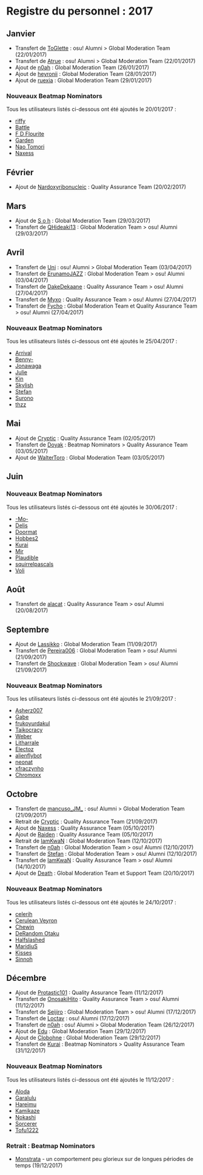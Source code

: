 # Registre du personnel : 2017

## Janvier

- Transfert de [ToGlette](https://osu.ppy.sh/users/1076236) : osu! Alumni > Global Moderation Team (22/01/2017)
- Transfert de [Atrue](https://osu.ppy.sh/users/1758523) : osu! Alumni > Global Moderation Team (22/01/2017)
- Ajout de [n0ah](https://osu.ppy.sh/users/3086393) : Global Moderation Team (26/01/2017)
- Ajout de [heyronii](https://osu.ppy.sh/users/5642779) : Global Moderation Team (28/01/2017)
- Ajout de [ruexia](https://osu.ppy.sh/users/385069) : Global Moderation Team (29/01/2017)

### Nouveaux Beatmap Nominators

Tous les utilisateurs listés ci-dessous ont été ajoutés le 20/01/2017 :

- [riffy](https://osu.ppy.sh/users/597957)
- [Battle](https://osu.ppy.sh/users/4037545)
- [F D Flourite](https://osu.ppy.sh/users/2459589)
- [Garden](https://osu.ppy.sh/users/2849992)
- [Nao Tomori](https://osu.ppy.sh/users/5364763)
- [Naxess](https://osu.ppy.sh/users/8129817)

## Février

- Ajout de [Nardoxyribonucleic](https://osu.ppy.sh/users/876419) : Quality Assurance Team (20/02/2017)

## Mars

- Ajout de [S o h](https://osu.ppy.sh/users/2234772) : Global Moderation Team (29/03/2017)
- Transfert de [QHideaki13](https://osu.ppy.sh/users/733998) : Global Moderation Team > osu! Alumni (29/03/2017)

## Avril

- Transfert de [Uni](https://osu.ppy.sh/users/617106) : osu! Alumni > Global Moderation Team (03/04/2017)
- Transfert de [ErunamoJAZZ](https://osu.ppy.sh/users/1869764) : Global Moderation Team > osu! Alumni (03/04/2017)
- Transfert de [DakeDekaane](https://osu.ppy.sh/users/1425253) : Quality Assurance Team > osu! Alumni (27/04/2017)
- Transfert de [Myxo](https://osu.ppy.sh/users/2202645) : Quality Assurance Team > osu! Alumni (27/04/2017)
- Transfert de [Fycho](https://osu.ppy.sh/users/1876867) : Global Moderation Team et Quality Assurance Team > osu! Alumni (27/04/2017)

### Nouveaux Beatmap Nominators

Tous les utilisateurs listés ci-dessous ont été ajoutés le 25/04/2017 :

- [Arrival](https://osu.ppy.sh/users/1694000)
- [Benny-](https://osu.ppy.sh/users/4023183)
- [Jonawaga](https://osu.ppy.sh/users/3653035)
- [Julie](https://osu.ppy.sh/users/2420987)
- [Kin](https://osu.ppy.sh/users/480689)
- [Skylish](https://osu.ppy.sh/users/2845958)
- [Stefan](https://osu.ppy.sh/users/626907)
- [Surono](https://osu.ppy.sh/users/3611370)
- [thzz](https://osu.ppy.sh/users/1614839)

## Mai

- Ajout de [Cryptic](https://osu.ppy.sh/users/3728904) : Quality Assurance Team (02/05/2017)
- Transfert de [Doyak](https://osu.ppy.sh/users/2046893) : Beatmap Nominators > Quality Assurance Team (03/05/2017)
- Ajout de [WalterToro](https://osu.ppy.sh/users/5281416) : Global Moderation Team (03/05/2017)

## Juin

### Nouveaux Beatmap Nominators

Tous les utilisateurs listés ci-dessous ont été ajoutés le 30/06/2017 :

- [-Mo-](https://osu.ppy.sh/users/2202163)
- [Delis](https://osu.ppy.sh/users/1603923)
- [Doormat](https://osu.ppy.sh/users/3230571)
- [Hobbes2](https://osu.ppy.sh/users/8157492)
- [Kurai](https://osu.ppy.sh/users/77089)
- [Mir](https://osu.ppy.sh/users/8688812)
- [Plaudible](https://osu.ppy.sh/users/7149815)
- [squirrelpascals](https://osu.ppy.sh/users/6151332)
- [Voli](https://osu.ppy.sh/users/2522275)

## Août

- Transfert de [alacat](https://osu.ppy.sh/users/869782) : Quality Assurance Team > osu! Alumni (20/08/2017)

## Septembre

- Ajout de [Lassikko](https://osu.ppy.sh/users/7253731) : Global Moderation Team (11/09/2017)
- Transfert de [Pereira006](https://osu.ppy.sh/users/537344) : Global Moderation Team > osu! Alumni (21/09/2017)
- Transfert de [Shockwave](https://osu.ppy.sh/users/251631) : Global Moderation Team > osu! Alumni (21/09/2017)

### Nouveaux Beatmap Nominators

Tous les utilisateurs listés ci-dessous ont été ajoutés le 21/09/2017 :

- [Asherz007](https://osu.ppy.sh/users/9014047)
- [Gabe](https://osu.ppy.sh/users/654108)
- [frukoyurdakul](https://osu.ppy.sh/users/7612550)
- [Taikocracy](https://osu.ppy.sh/users/6256027)
- [Weber](https://osu.ppy.sh/users/6410432)
- [Litharrale](https://osu.ppy.sh/users/3189995)
- [Electoz](https://osu.ppy.sh/users/6485263)
- [alienflybot](https://osu.ppy.sh/users/636114)
- [neonat](https://osu.ppy.sh/users/1561995)
- [xfraczynho](https://osu.ppy.sh/users/2192669)
- [Chromoxx](https://osu.ppy.sh/users/1881639)

## Octobre

- Transfert de [mancuso_JM_](https://osu.ppy.sh/users/521568) : osu! Alumni > Global Moderation Team (21/09/2017)
- Retrait de [Cryptic](https://osu.ppy.sh/users/3728904) : Quality Assurance Team (21/09/2017)
- Ajout de [Naxess](https://osu.ppy.sh/users/8129817) : Quality Assurance Team (05/10/2017)
- Ajout de [Raiden](https://osu.ppy.sh/users/2239480) : Quality Assurance Team (05/10/2017)
- Retrait de [IamKwaN](https://osu.ppy.sh/users/1856463) : Global Moderation Team (12/10/2017)
- Transfert de [n0ah](https://osu.ppy.sh/users/3086393) : Global Moderation Team > osu! Alumni (12/10/2017)
- Transfert de [Stefan](https://osu.ppy.sh/users/626907) : Global Moderation Team > osu! Alumni (12/10/2017)
- Transfert de [IamKwaN](https://osu.ppy.sh/users/1856463) : Quality Assurance Team > osu! Alumni (14/10/2017)
- Ajout de [Death](https://osu.ppy.sh/users/3242450) : Global Moderation Team et Support Team (20/10/2017)

### Nouveaux Beatmap Nominators

Tous les utilisateurs listés ci-dessous ont été ajoutés le 24/10/2017 :

- [celerih](https://osu.ppy.sh/users/4696296)
- [Cerulean Veyron](https://osu.ppy.sh/users/1886524)
- [Chewin](https://osu.ppy.sh/users/617323)
- [DeRandom Otaku](https://osu.ppy.sh/users/5156153)
- [Halfslashed](https://osu.ppy.sh/users/4598899)
- [MaridiuS](https://osu.ppy.sh/users/4496961)
- [Kisses](https://osu.ppy.sh/users/4276114)
- [Sinnoh](https://osu.ppy.sh/users/4236057)

## Décembre

- Ajout de [Protastic101](https://osu.ppy.sh/users/6712747) : Quality Assurance Team (11/12/2017)
- Transfert de [OnosakiHito](https://osu.ppy.sh/users/290128) : Quality Assurance Team > osu! Alumni (11/12/2017)
- Transfert de [Seijiro](https://osu.ppy.sh/users/2581696) : Global Moderation Team > osu! Alumni (17/12/2017)
- Transfert de [Loctav](https://osu.ppy.sh/users/71366) : osu! Alumni (17/12/2017)
- Transfert de [n0ah](https://osu.ppy.sh/users/3086393) : osu! Alumni > Global Moderation Team (26/12/2017)
- Ajout de [Edu](https://osu.ppy.sh/users/5618109) : Global Moderation Team (29/12/2017)
- Ajout de [Clobohne](https://osu.ppy.sh/users/499343) : Global Moderation Team (29/12/2017)
- Transfert de [Kurai](https://osu.ppy.sh/users/77089) : Beatmap Nominators > Quality Assurance Team (31/12/2017)

### Nouveaux Beatmap Nominators

Tous les utilisateurs listés ci-dessous ont été ajoutés le 11/12/2017 :

- [Aloda](https://osu.ppy.sh/users/1190127)
- [Garalulu](https://osu.ppy.sh/users/757783)
- [Hareimu](https://osu.ppy.sh/users/4138746)
- [Kamikaze](https://osu.ppy.sh/users/2124783)
- [Nokashi](https://osu.ppy.sh/users/5431196)
- [Sorcerer](https://osu.ppy.sh/users/1913190)
- [Tofu1222](https://osu.ppy.sh/users/6089608)

### Retrait : Beatmap Nominators

- [Monstrata](https://osu.ppy.sh/users/2706438) - un comportement peu glorieux sur de longues périodes de temps (19/12/2017)
